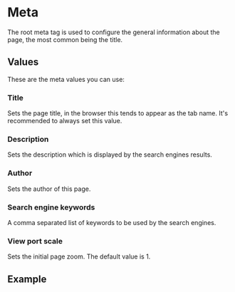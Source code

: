 # Meta
The root meta tag is used to configure the general information about the page, the most common being the title.

## Values
These are the meta values you can use:

### Title
Sets the page title, in the browser this tends to appear as the tab name. It's recommended to always set this value.

### Description
Sets the description which is displayed by the search engines results.

### Author
Sets the author of this page.

### Search engine keywords
A comma separated list of keywords to be used by the search engines.

### View port scale
Sets the initial page zoom. The default value is 1.


## Example
